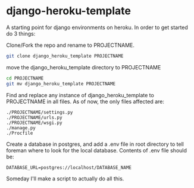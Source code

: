 django-heroku-template
======================

A starting point for django environments on heroku. In order to get started do 3 things: 

Clone/Fork the repo and rename to PROJECTNAME.

```sh
git clone django_heroku_template PROJECTNAME
```

move the django\_heroku\_template directory to PROJECTNAME

```sh
cd PROJECTNAME
git mv django_heroku_template PROJECTNAME
```

Find and replace any instance of django_heroku_template to PROJECTNAME in all files. 
As of now, the only files affected are:

```
./PROJECTNAME/settings.py
./PROJECTNAME/urls.py
./PROJECTNAME/wsgi.py
./manage.py
./Procfile
```

Create a database in postgres, and add a .env file in root directory to tell foreman
where to look for the local database. Contents of .env file should be:

```
DATABASE_URL=postgres://localhost/DATABASE_NAME
```

Someday I'll make a script to actually do all this. 

